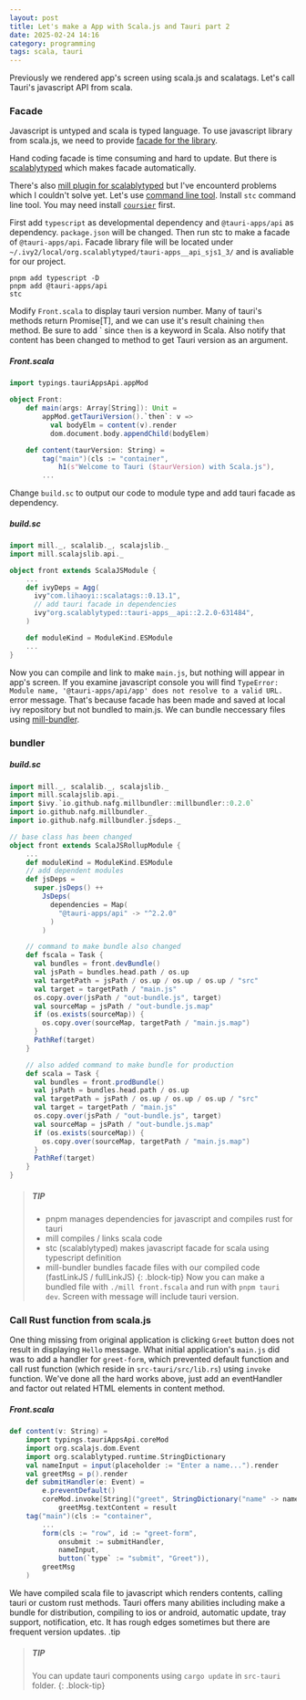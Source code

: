 ```yaml
---
layout: post
title: Let's make a App with Scala.js and Tauri part 2
date: 2025-02-24 14:16
category: programming
tags: scala, tauri
---
```


Previously we rendered app's screen using scala.js and scalatags. Let's call Tauri's javascript API from scala.

### Facade
Javascript is untyped and scala is typed language. To use javascript library from scala.js, we need to provide [facade for the library](https://www.scala-js.org/doc/interoperability/facade-types.html). 

Hand coding facade is time consuming and hard to update. But there is [scalablytyped](https://scalablytyped.org) which makes facade automatically. 

There's also [mill plugin for scalablytyped](https://github.com/lolgab/mill-scalablytyped) but I've encounterd problems which I couldn't solve yet. Let's use [command line tool](https://scalablytyped.org/docs/cli). Install `stc` command line tool. You may need install [`coursier`](https://get-coursier.io/) first.

First add `typescript` as developmental dependency and `@tauri-apps/api` as dependency. `package.json` will be changed. Then run stc to make a facade of `@tauri-apps/api`. Facade library file will be located under `~/.ivy2/local/org.scalablytyped/tauri-apps__api_sjs1_3/` and is avaliable for our project.
```
pnpm add typescript -D
pnpm add @tauri-apps/api
stc
```
Modify `Front.scala` to display tauri version number. Many of tauri's methods return Promise[T], and we can use it's result chaining `then` method. Be sure to add \` since `then` is a keyword in Scala. Also notify that content has been changed to method to get Tauri version as an argument.
##### Front.scala
``` scala
import typings.tauriAppsApi.appMod

object Front:
    def main(args: Array[String]): Unit =
        appMod.getTauriVersion().`then`: v =>
          val bodyElm = content(v).render
          dom.document.body.appendChild(bodyElem)

    def content(taurVersion: String) =
        tag("main")(cls := "container",
            h1(s"Welcome to Tauri ($taurVersion) with Scala.js"),
        ...
```
Change `build.sc` to output our code to module type and add tauri facade as dependency.
##### build.sc
``` scala
import mill._, scalalib._, scalajslib._
import mill.scalajslib.api._

object front extends ScalaJSModule {
    ...
    def ivyDeps = Agg(
      ivy"com.lihaoyi::scalatags::0.13.1",
      // add tauri facade in dependencies
      ivy"org.scalablytyped::tauri-apps__api::2.2.0-631484",
    )

    def moduleKind = ModuleKind.ESModule
    ...
}
```
Now you can compile and link to make `main.js`, but nothing will appear in app's screen. If you examine javascript console you will find `TypeError: Module name, '@tauri-apps/api/app' does not resolve to a valid URL.` error message. That's because facade has been made and saved at local ivy repository but not bundled to main.js. We can bundle neccessary files using [mill-bundler](https://github.com/nafg/mill-bundler).
### bundler
##### build.sc
``` scala
import mill._, scalalib._, scalajslib._
import mill.scalajslib.api._
import $ivy.`io.github.nafg.millbundler::millbundler::0.2.0`
import io.github.nafg.millbundler._
import io.github.nafg.millbundler.jsdeps._

// base class has been changed
object front extends ScalaJSRollupModule {
    ...
    def moduleKind = ModuleKind.ESModule
    // add dependent modules 
    def jsDeps =
      super.jsDeps() ++
        JsDeps(
          dependencies = Map(
            "@tauri-apps/api" -> "^2.2.0"
          )
        )

    // command to make bundle also changed 
    def fscala = Task {
      val bundles = front.devBundle()
      val jsPath = bundles.head.path / os.up
      val targetPath = jsPath / os.up / os.up / os.up / "src"
      val target = targetPath / "main.js"
      os.copy.over(jsPath / "out-bundle.js", target)
      val sourceMap = jsPath / "out-bundle.js.map"
      if (os.exists(sourceMap)) {
        os.copy.over(sourceMap, targetPath / "main.js.map")
      }
      PathRef(target)
    }

    // also added command to make bundle for production
    def scala = Task {
      val bundles = front.prodBundle()
      val jsPath = bundles.head.path / os.up
      val targetPath = jsPath / os.up / os.up / os.up / "src"
      val target = targetPath / "main.js"
      os.copy.over(jsPath / "out-bundle.js", target)
      val sourceMap = jsPath / "out-bundle.js.map"
      if (os.exists(sourceMap)) {
        os.copy.over(sourceMap, targetPath / "main.js.map")
      }
      PathRef(target)
    }
}
```
> ##### TIP
> 
> * pnpm manages dependencies for javascript and compiles rust for tauri 
> * mill compiles / links scala code
> * stc (scalablytyped) makes javascript facade for scala using typescript definition
> * mill-bundler bundles facade files with our compiled code (fastLinkJS / fullLinkJS)
{: .block-tip}
Now you can make a bundled file with `./mill front.fscala` and run with `pnpm tauri dev`. Screen with message will include tauri version.
### Call Rust function from scala.js
One thing missing from original application is clicking `Greet` button does not result in displaying `Hello` message. What initial application's `main.js` did was to add a handler for `greet-form`, which prevented default function and call rust function (which reside in `src-tauri/src/lib.rs`) using `invoke` function.
We've done all the hard works above, just add an eventHandler and factor out related HTML elements in content method.
##### Front.scala
``` scala
def content(v: String) =
    import typings.tauriAppsApi.coreMod
    import org.scalajs.dom.Event
    import org.scalablytyped.runtime.StringDictionary
    val nameInput = input(placeholder := "Enter a name...").render
    val greetMsg = p().render
    def submitHandler(e: Event) = 
        e.preventDefault()
        coreMod.invoke[String]("greet", StringDictionary("name" -> nameInput.value)).`then`: result =>
            greetMsg.textContent = result
    tag("main")(cls := "container",
        ...
        form(cls := "row", id := "greet-form",
            onsubmit := submitHandler,
            nameInput,
            button(`type` := "submit", "Greet")),
        greetMsg
    )
```
We have compiled scala file to javascript which renders contents, calling tauri or custom rust methods. Tauri offers many abilities including make a bundle for distribution, compiling to ios or android, automatic update, tray support, notification, etc. It has rough edges sometimes but there are frequent version updates. 
.tip
> ##### TIP
> 
> You can update tauri components using `cargo update` in `src-tauri` folder.
{: .block-tip}
